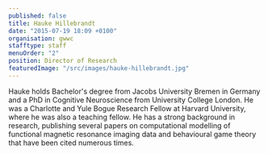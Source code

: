 ```yaml
---
published: false
title: Hauke Hillebrandt
date: "2015-07-19 18:09 +0100"
organisation: gwwc
stafftype: staff
menuOrder: "2"
position: Director of Research
featuredImage: "/src/images/hauke-hillebrandt.jpg"
---
```


Hauke holds Bachelor's degree from Jacobs University Bremen in Germany and a PhD in Cognitive Neuroscience from University College London. He was a Charlotte and Yule Bogue Research Fellow at Harvard University, where he was also a teaching fellow. He has a strong background in research, publishing several papers on computational modelling of functional magnetic resonance imaging data and behavioural game theory that have been cited numerous times.
